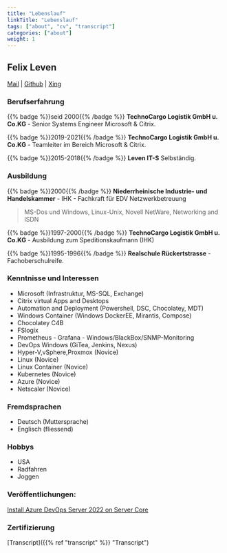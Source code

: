 ```yaml
---
title: "Lebenslauf"
linkTitle: "Lebenslauf"
tags: ["about", "cv", "transcript"]
categories: ["about"]
weight: 1
---
```

## Felix Leven

[Mail](mailto:fl(at)fleven(dot)de)
|
[Github](https://github.com/FLeven/)
|
[Xing](https://www.xing.com/profile/Felix_Leven/cv/ "Xing")

### Berufserfahrung

{{% badge %}}seid 2000{{% /badge %}}
__TechnoCargo Logistik GmbH u. Co.KG__ - Senior Systems Engineer Microsoft & Citrix.

 {{% badge %}}2019-2021{{% /badge %}}
__TechnoCargo Logistik GmbH u. Co.KG__ - Teamleiter im Bereich Microsoft & Citrix.

{{% badge %}}2015-2018{{% /badge %}}
__Leven IT-S__ Selbständig.


### Ausbildung

{{% badge %}}2000{{% /badge %}}
__Niederrheinische Industrie- und Handelskammer__ - IHK - Fachkraft für EDV Netzwerkbetreuung
> MS-Dos und Windows, Linux-Unix, Novell NetWare, Networking and ISDN

{{% badge %}}1997-2000{{% /badge %}}
__TechnoCargo Logistik GmbH u. Co.KG__ - Ausbildung zum Speditionskaufmann (IHK)

{{% badge %}}1995-1996{{% /badge %}}
__Realschule Rückertstrasse__ - Fachoberschulreife.


### Kenntnisse und Interessen

* Microsoft (Infrastruktur, MS-SQL, Exchange)
* Citrix virtual Apps and Desktops
* Automation and Deployment (Powershell, DSC, Chocolatey, MDT)
* Windows Container (Windows DockerEE, Mirantis, Compose)
* Chocolatey C4B
* FSlogix
* Prometheus - Grafana - Windows/BlackBox/SNMP-Monitoring
* DevOps Windows (GiTea, Jenkins, Nexus)
* Hyper-V,vSphere,Proxmox (Novice)
* Linux (Novice)
* Linux Container (Novice)
* Kubernetes (Novice)
* Azure (Novice)
* Netscaler (Novice)

### Fremdsprachen

* Deutsch (Muttersprache)
* Englisch (fliessend)

### Hobbys

* USA
* Radfahren
* Joggen

### Veröffentlichungen:

[Install Azure DevOps Server 2022 on Server Core][1]

### Zertifizierung

[Transcript]({{% ref "transcript" %}} "Transcript")

[1]: https://www.experts-exchange.com/articles/37818/Install-Azure-DevOps-Server-2022-on-Server-Core.html
